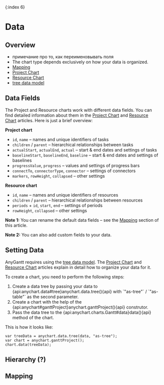 {:index 6}
# Data

## Overview

* примечание про то, как переименовывать поля
* The chart type depends exclusively on how your data is organized.
* [Mapping](#mapping)
* [Project Chart](Project_Chart)
* [Resource Chart](Resource_Chart)
* [tree data model](../Working_with_Data/Tree_Data_Model)

## Data Fields

The Project and Resource charts work with different data fields. You can find detailed information about them in the [Project Chart](Project_Chart#data_fields) and [Resource Chart](Resource_Chart#data_fields) articles. Here is just a brief overview:

**Project chart**

* `id`, `name` – names and unique identifiers of tasks
* `children` / `parent` – hierarchical relationships between tasks
* `actualStart`, `actualEnd`, `actual` – start & end dates and settings of tasks
* `baselineStart`, `baselineEnd`, `baseline` – start & end dates and settings of baselines
* `progressValue`, `progress` – values and settings of progress bars
* `connectTo`, `connectorType`, `connector`  – settings of connectors
* `markers`, `rowHeight`, `collapsed` – other settings

**Resource chart**

* `id`, `name` – names and unique identifiers of resources
* `children` / `parent` – hierarchical relationships between resources
* `periods` + `id`, `start`, `end` – settings of periods
* `rowHeight`, `collapsed` – other settings

**Note 1:** You can rename the default data fields – see the [Mapping](#mapping) section of this article.

**Note 2:** You can also add custom fields to your data.

## Setting Data

AnyGantt requires using the [tree data model](../Working_with_Data/Tree_Data_Model). The [Project Chart](Project_Chart#hierarchy) and [Resource Chart](Resource_Chart#hierarchy) articles explain in detail how to organize your data for it.

To create a chart, you need to perform the following steps:

<ol><li>Create a data tree by passing your data to {api:anychart.data#tree}anychart.data.tree(){api} with `"as-tree"` / `"as-table"` as the second parameter.</li>
<li>Create a chart with the help of the {api:anychart#ganttProject}anychart.ganttProject(){api} construtor.</li>
<li>Pass the data tree to the {api:anychart.charts.Gantt#data}data(){api} method of the chart.</li></ol>

This is how it looks like:

```
var treeData = anychart.data.tree(data, "as-tree");
var chart = anychart.ganttProject();
chart.data(treeData);
```

## Hierarchy (?)

## Mapping